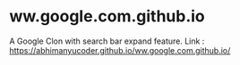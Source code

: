 # ww.google.com.github.io

A Google Clon with search bar expand feature.
Link : https://abhimanyucoder.github.io/ww.google.com.github.io/
